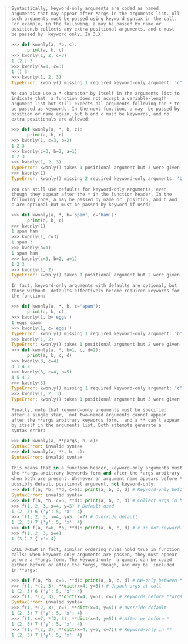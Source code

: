 > `Syntactically, keyword-only arguments are coded as named arguments that may appear
> after *args in the arguments list. All such arguments must be passed using keyword
> syntax in the call. For example, in the following, a may be passed by name or 
> position,b collects any extra positional arguments, and c must be passed by 
> keyword only. In 3.X:`
>
> ```python
> >>> def kwonly(a, *b, c):
> 		print(a, b, c)
> >>> kwonly(1, 2, c=3)
> 1 (2,) 3
> >>> kwonly(a=1, c=3)
> 1 () 3
> >>> kwonly(1, 2, 3)
> TypeError: kwonly() missing 1 required keyword-only argument: 'c'
> ```
>
> `We can also use a * character by itself in the arguments list to indicate that 
> a function does not accept a variable-length argument list but still expects all
> arguments following the * to be passed as keywords. In the next function, a may 
> be passed by position or name again, but b and c must be keywords, and no extra
> positionals are allowed:`
>
> ```python
> >>> def kwonly(a, *, b, c):
> 		print(a, b, c)
> >>> kwonly(1, c=3, b=2)
> 1 2 3
> >>> kwonly(c=3, b=2, a=1)
> 1 2 3
> >>> kwonly(1, 2, 3)
> TypeError: kwonly() takes 1 positional argument but 3 were given
> >>> kwonly(1)
> TypeError: kwonly() missing 2 required keyword-only arguments: 'b' and 'c'
> ```
>
> `You can still use defaults for keyword-only arguments, even though they appear after
> the * in the function header. In the following code, a may be passed by name or 
> position, and b and c are optional but must be passed by keyword if used:`
>
> ```python
> >>> def kwonly(a, *, b='spam', c='ham'):
> 		print(a, b, c)
> >>> kwonly(1)
> 1 spam ham
> >>> kwonly(1, c=3)
> 1 spam 3
> >>> kwonly(a=1)
> 1 spam ham
> >>> kwonly(c=3, b=2, a=1)
> 1 2 3
> >>> kwonly(1, 2)
> TypeError: kwonly() takes 1 positional argument but 2 were given
> ```
>
> `In fact, keyword-only arguments with defaults are optional, but those without 
> defaults effectively become required keywords for the function:`
>
> ```python
> >>> def kwonly(a, *, b, c='spam'):
> 		print(a, b, c)
> >>> kwonly(1, b='eggs')
> 1 eggs spam
> >>> kwonly(1, c='eggs')
> TypeError: kwonly() missing 1 required keyword-only argument: 'b'
> >>> kwonly(1, 2)
> TypeError: kwonly() takes 1 positional argument but 2 were given
> >>> def kwonly(a, *, b=1, c, d=2):
> 		print(a, b, c, d)
> >>> kwonly(3, c=4)
> 3 1 4 2
> >>> kwonly(3, c=4, b=5)
> 3 5 4 2
> >>> kwonly(3)
> TypeError: kwonly() missing 1 required keyword-only argument: 'c'
> >>> kwonly(1, 2, 3)
> TypeError: kwonly() takes 1 positional argument but 3 were given
> ```
>
> `Finally, note that keyword-only arguments must be specified after a single star, 
> not two—named arguments cannot appear after the **args arbitrary keywords form, 
> and a ** can’t appear by itself in the arguments list. Both attempts generate a 
> syntax error:`
>
> ```python
> >>> def kwonly(a, **pargs, b, c):
> SyntaxError: invalid syntax
> >>> def kwonly(a, **, b, c):
> SyntaxError: invalid syntax
> 
> This means that in a function header, keyword-only arguments must be coded before
> the **args arbitrary keywords form and after the *args arbitrary positional form, 
> when both are present. Whenever an argument name appears before *args, it is a 
> possibly default positional argument, not keyword-only:
> >>> def f(a, *b, **d, c=6): print(a, b, c, d) # Keyword-only before **!
> SyntaxError: invalid syntax
> >>> def f(a, *b, c=6, **d): print(a, b, c, d) # Collect args in header
> >>> f(1, 2, 3, x=4, y=5) # Default used
> 1 (2, 3) 6 {'y': 5, 'x': 4}
> >>> f(1, 2, 3, x=4, y=5, c=7) # Override default
> 1 (2, 3) 7 {'y': 5, 'x': 4}
> >>> def f(a, c=6, *b, **d): print(a, b, c, d) # c is not keyword-only here!
> >>> f(1, 2, 3, x=4)
> 1 (3,) 2 {'x': 4}
> ```
>
> `CALL ORDER
> In fact, similar ordering rules hold true in function calls: when keyword-only
> arguments are passed, they must appear before a **args form. The keyword-only 
> argument can be coded either before or after the *args, though, and may be 
> included in **args:`
>
> ```python
> >>> def f(a, *b, c=6, **d): print(a, b, c, d) # KW-only between * and **
> >>> f(1, *(2, 3), **dict(x=4, y=5)) # Unpack args at call
> 1 (2, 3) 6 {'y': 5, 'x': 4}
> >>> f(1, *(2, 3), **dict(x=4, y=5), c=7) # Keywords before **args!
> SyntaxError: invalid syntax
> >>> f(1, *(2, 3), c=7, **dict(x=4, y=5)) # Override default
> 1 (2, 3) 7 {'y': 5, 'x': 4}
> >>> f(1, c=7, *(2, 3), **dict(x=4, y=5)) # After or before *
> 1 (2, 3) 7 {'y': 5, 'x': 4}
> >>> f(1, *(2, 3), **dict(x=4, y=5, c=7)) # Keyword-only in **
> 1 (2, 3) 7 {'y': 5, 'x': 4}
> ```